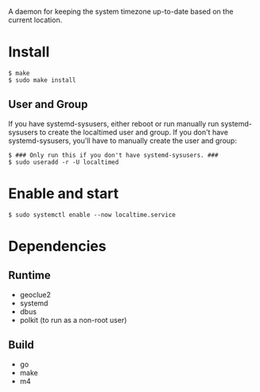 A daemon for keeping the system timezone up-to-date based on the current location.

# Install

    $ make
    $ sudo make install

## User and Group

If you have systemd-sysusers, either reboot or run manually run systemd-sysusers to create the localtimed user and group. If you don't have systemd-sysusers, you'll have to manually create the user and group:

    $ ### Only run this if you don't have systemd-sysusers. ###
    $ sudo useradd -r -U localtimed

# Enable and start

    $ sudo systemctl enable --now localtime.service

# Dependencies

## Runtime

* geoclue2
* systemd
* dbus
* polkit (to run as a non-root user)

## Build

* go
* make
* m4
